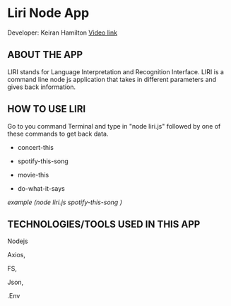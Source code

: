 # Liri Node App

Developer: Keiran Hamilton 
[Video link](https://www.youtube.com/watch?v=kKjF8CfOLXQ)

## ABOUT THE APP

LIRI stands for Language Interpretation and Recognition Interface. LIRI is a command line node js application
that takes in different parameters and gives back information.

## HOW TO USE LIRI

Go to you command Terminal and type in "node liri.js" followed by one of these commands to get back data.

* concert-this

* spotify-this-song

* movie-this

* do-what-it-says

 *example (node liri.js spotify-this-song <name of song>)*


## TECHNOLOGIES/TOOLS USED IN THIS APP

Nodejs

Axios, 

FS, 

Json, 

.Env 

